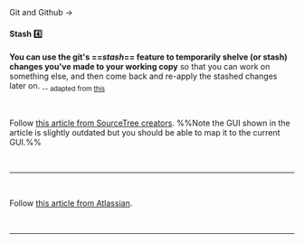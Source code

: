 <div id="path">Git and Github → </div>

<div id="title">

#### Stash :four:

</div>

<div id="body">

**You can use the git's ==_stash_== feature to temporarily shelve (or stash) changes you've made to your working copy** so that you can work on something else, and then come back and re-apply the stashed changes later on. <sub>-- adapted from [this](https://www.atlassian.com/git/tutorials/git-stash)</sub>

<tabs> 
  <tab header="Source Tree">

Follow [this article from SourceTree creators](https://confluence.atlassian.com/sourcetreekb/stash-a-file-with-sourcetree-785332122.html). %%Note the GUI shown in the article is slightly outdated but you should be able to map it to the current GUI.%% 

  <hr></tab>
  <tab header="CLI">

Follow [this article from Atlassian](https://www.atlassian.com/git/tutorials/git-stash).

  <hr></tab>
</tabs>

</div>

<div id="extras">
</div>
